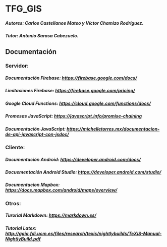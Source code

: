 # TFG_GIS

##### Autores: Carlos Castellanos Mateo y Víctor Chamizo Rodriguez.
##### Tutor: Antonio Sarasa Cabezuelo.

## Documentación

### Servidor:
##### Documentación Firebase: https://firebase.google.com/docs/
##### Limitaciones Firebase: https://firebase.google.com/pricing/
##### Google Cloud Functions: https://cloud.google.com/functions/docs/
##### Promesas JavaScript: https://javascript.info/promise-chaining
##### Documentación JavaScript: https://michelletorres.mx/documentacion-de-api-javascript-con-jsdoc/

### Cliente:
##### Documentación Android: https://developer.android.com/docs/
##### Docuementación Android Studio: https://developer.android.com/studio/
##### Documentacion Mapbox: https://docs.mapbox.com/android/maps/overview/

### Otros:
##### Turorial Markdown: https://markdown.es/
##### Tutorial Latex: http://gaia.fdi.ucm.es/files/research/texis/nightlybuilds/TeXiS-Manual-NightlyBuild.pdf
